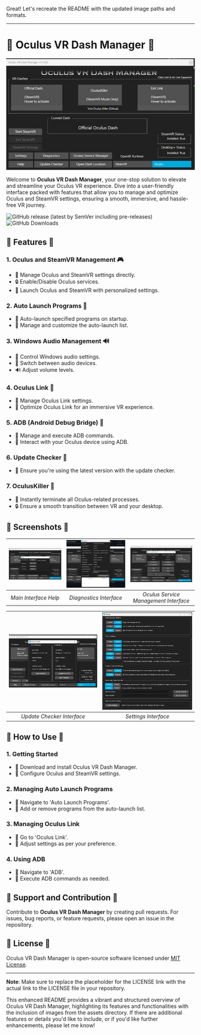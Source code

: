 Great! Let's recreate the README with the updated image paths and formats.

---

# 🚀 Oculus VR Dash Manager 🚀

![Main Interface](https://github.com/DevOculus-Meta-Quest/Oculus-VR-Dash-Manager/blob/Main/assets/images/Main.png)

Welcome to **Oculus VR Dash Manager**, your one-stop solution to elevate and streamline your Oculus VR experience. Dive into a user-friendly interface packed with features that allow you to manage and optimize Oculus and SteamVR settings, ensuring a smooth, immersive, and hassle-free VR journey.

![GitHub release (latest by SemVer including pre-releases)](https://img.shields.io/github/downloads/DevOculus-Meta-Quest/Oculus-VR-Dash-Manager/total)
![GitHub Downloads](https://img.shields.io/github/release-date/DevOculus-Meta-Quest/Oculus-VR-Dash-Manager?style=plastic)

## 🌟 Features 🌟

### 1. Oculus and SteamVR Management 🎮
   - 🚀 Manage Oculus and SteamVR settings directly.
   - 🔒 Enable/Disable Oculus services.
   - 🚀 Launch Oculus and SteamVR with personalized settings.

### 2. Auto Launch Programs 🚗
   - 🚀 Auto-launch specified programs on startup.
   - 🔧 Manage and customize the auto-launch list.

### 3. Windows Audio Management 🔊
   - 🎵 Control Windows audio settings.
   - 🔄 Switch between audio devices.
   - 🔊 Adjust volume levels.

### 4. Oculus Link 🔄
   - 🔗 Manage Oculus Link settings.
   - 🚀 Optimize Oculus Link for an immersive VR experience.

### 5. ADB (Android Debug Bridge) 🌉
   - 🚀 Manage and execute ADB commands.
   - 📱 Interact with your Oculus device using ADB.

### 6. Update Checker 🔄
   - 🚀 Ensure you're using the latest version with the update checker.

### 7. OculusKiller 🚫
   - 🚀 Instantly terminate all Oculus-related processes.
   - 🔒 Ensure a smooth transition between VR and your desktop.

## 📸 Screenshots 📸

| ![Main Help](https://github.com/DevOculus-Meta-Quest/Oculus-VR-Dash-Manager/blob/Main/assets/images/main_help.png) | ![Diagnostics](https://github.com/DevOculus-Meta-Quest/Oculus-VR-Dash-Manager/blob/Main/assets/images/Main_Diagnostics.png) | ![Oculus Service](https://github.com/DevOculus-Meta-Quest/Oculus-VR-Dash-Manager/blob/Main/assets/images/Main_OculusService.png) |
|:---:|:---:|:---:|
| *Main Interface Help* | *Diagnostics Interface* | *Oculus Service Management Interface* |

| ![Update Checker](https://github.com/DevOculus-Meta-Quest/Oculus-VR-Dash-Manager/blob/Main/assets/images/Main_UpdateChecker.png) | ![Settings](https://github.com/DevOculus-Meta-Quest/Oculus-VR-Dash-Manager/blob/Main/assets/images/Settings.png) |
|:---:|:---:|
| *Update Checker Interface* | *Settings Interface* |

## 🚀 How to Use 🚀

### 1. **Getting Started**
   - 🚀 Download and install Oculus VR Dash Manager.
   - 🔧 Configure Oculus and SteamVR settings.

### 2. **Managing Auto Launch Programs**
   - 🚗 Navigate to 'Auto Launch Programs'.
   - 🔧 Add or remove programs from the auto-launch list.

### 3. **Managing Oculus Link**
   - 🔄 Go to 'Oculus Link'.
   - 🔧 Adjust settings as per your preference.

### 4. **Using ADB**
   - 🌉 Navigate to 'ADB'.
   - 🔧 Execute ADB commands as needed.

## 🤝 Support and Contribution 🤝

Contribute to **Oculus VR Dash Manager** by creating pull requests. For issues, bug reports, or feature requests, please open an issue in the repository.

## 📜 License 📜

Oculus VR Dash Manager is open-source software licensed under [MIT License](LICENSE).

---

**Note**: Make sure to replace the placeholder for the LICENSE link with the actual link to the LICENSE file in your repository.

This enhanced README provides a vibrant and structured overview of Oculus VR Dash Manager, highlighting its features and functionalities with the inclusion of images from the assets directory. If there are additional features or details you'd like to include, or if you'd like further enhancements, please let me know!
